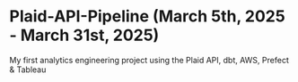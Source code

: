 # Plaid-API-Pipeline (March 5th, 2025 - March 31st, 2025)
My first analytics engineering project using the Plaid API, dbt, AWS, Prefect &amp; Tableau
